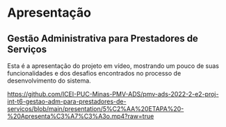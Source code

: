 # Apresentação

## Gestão Administrativa para Prestadores de Serviços

Esta é a apresentação do projeto em vídeo, mostrando um pouco de suas funcionalidades e dos desafios encontrados no processo de desenvolvimento do sistema.

https://github.com/ICEI-PUC-Minas-PMV-ADS/pmv-ads-2022-2-e2-proj-int-t6-gestao-adm-para-prestadores-de-servicos/blob/main/presentation/5%C2%AA%20ETAPA%20-%20Apresenta%C3%A7%C3%A3o.mp4?raw=true
